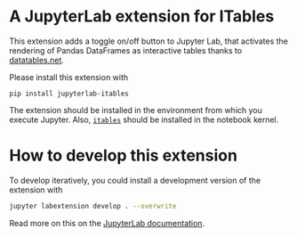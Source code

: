 # A JupyterLab extension for ITables

This extension adds a toggle on/off button to Jupyter Lab, that activates the rendering of Pandas DataFrames as interactive tables thanks to [datatables.net](https://datatables.net).

Please install this extension with
```shell
pip install jupyterlab-itables
```

The extension should be installed in the environment from which you execute Jupyter. Also, [`itables`](https://mwouts.github.io/itables/) should be installed in the notebook kernel.

# How to develop this extension

To develop iteratively, you could install a development version of the extension with

```bash
jupyter labextension develop . --overwrite
```

Read more on this on the [JupyterLab documentation](https://jupyterlab.readthedocs.io/en/latest/extension/extension_dev.html#developing-a-prebuilt-extension).
